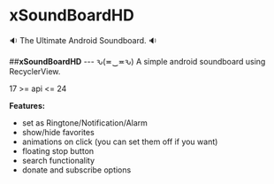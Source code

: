 # xSoundBoardHD
 :sound: The Ultimate Android Soundboard.  :sound:
 
##**xSoundBoardHD** --- ԅ(≖‿≖ԅ)
A simple android soundboard using RecyclerView.

17 >= api <= 24

**Features:**
* set as Ringtone/Notification/Alarm
* show/hide favorites
* animations on click (you can set them off if you want)
* floating stop button
* search functionality
* donate and subscribe options
